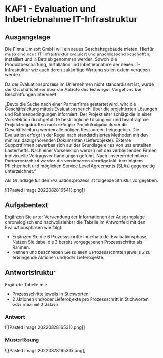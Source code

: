 # KAF1 - Evaluation und Inbetriebnahme IT-Infrastruktur

## Ausgangslage
Die Firma Umisoft GmbH will ein neues Geschäftsgebäude mieten. Hierfür muss eine neue IT-Infrastruktur evaluiert und anschliessend beschaffen, installiert und in Betrieb genommen werden. Sowohl die Produktbeschaffung, Installation und Inbetriebnahme der neuen IT-Infrastruktur wie auch deren zukünftige Wartung sollen extern vergeben werden.

Da der Evaluationsprozess im Unternehmen nicht standardisiert ist, wurde der Geschäftsführer über die Abläufe des bisherigen Vorgehens bei Beschaffungen interviewt.

„Bevor die Suche nach einer Partnerfirma gestartet wird, wird die Geschäftsleitung mittels Evaluationsbericht über die projektierten Lösungen und Rahmenbedingungen informiert. Der Projektleiter schlägt die in einer Vorselektion durchgeführte bestmögliche Lösung vor und beantragt die Projektfreigabe. Erst nach erfolgter Projektfreigabe durch die Geschäftsleitung werden alle nötigen Ressourcen freigegeben. Die Evaluation erfolgt in der Regel nach standardisierten Methoden mit den minimal dazugehörenden Dokumenten (Lieferobjekte). Externe Supportfirmen bewerben sich auf der Grundlage eines von uns erstellten Lastenhefts. Nach einer Vorselektion werden mit den verbleibenden Firmen individuelle Vertragsver-handlungen geführt. Nach unserem definitiven Partnerentschied werden die vereinbarten Verträge inkl. bereinigtem Pflichtenheft und möglichen Service Level Agreements (SLAs) gegenseitig unterzeichnet.“

Als Grundlage für den Evaluationsprozess ist folgende Struktur vorgegeben.

![[Pasted image 20220828165418.png]]

## Aufgabentext
Ergänzen Sie unter Verwendung der Informationen der Ausgangslage chronologisch und nachvollziehbar die Tabelle im Antwortfeld mit den Evaluationsphasen wie folgt:

- Ergänzen Sie die 6 Prozessschritte innerhalb der Evaluationsphase. Nutzen Sie dabei die 3 bereits vorgegebenen Prozessschritte als Rahmen.
- Nennen und beschreiben Sie zu allen 6 Prozessschritten jeweils 2 zu erbringende Aktionen und/oder Lieferobjekte.

## Antwortstruktur
Ergänzte Tabelle mit:

- Prozessschritte jeweils in Stichworten
- 2 Aktionen und/oder Lieferobjekte pro Prozessschritt in Stichworten oder maximal 3 Sätzen

### Antwort
![[Pasted image 20220828165310.png]]

### Musterlösung
![[Pasted image 20220828165335.png]]
